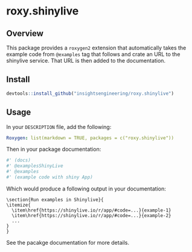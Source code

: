 # roxy.shinylive

## Overview

This package provides a `roxygen2` extension that automatically takes the example code from `@examples` tag that follows and crate an URL to the shinylive service. That URL is then added to the documentation.

## Install

```r
devtools::install_github("insightsengineering/roxy.shinylive")
```

## Usage

In your `DESCRIPTION` file, add the following:
```yaml
Roxygen: list(markdown = TRUE, packages = c("roxy.shinylive"))
```

Then in your package documentation:
```r
#' (docs)
#' @examplesShinyLive
#' @examples
#' (example code with shiny App)
```

Which would produce a following output in your documentation:

```Rd
\section{Run examples in Shinylive}{
\itemize{
  \item\href{https://shinylive.io/r/app/#code=...}{example-1}
  \item\href{https://shinylive.io/r/app/#code=...}{example-2}
  ...
}
}
```

See the pacakge documentation for more details.
